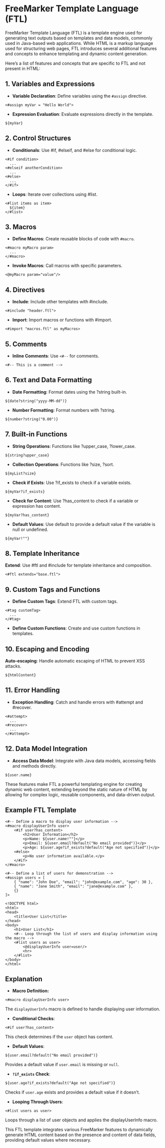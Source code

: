 # FreeMarker Template Language (FTL)

FreeMarker Template Language (FTL) is a template engine used for generating text outputs based on templates and data models, commonly used in Java-based web applications. While HTML is a markup language used for structuring web pages, FTL introduces several additional features and concepts to enhance templating and dynamic content generation.

Here’s a list of features and concepts that are specific to FTL and not present in HTML:

## 1. Variables and Expressions

- **Variable Declaration**: Define variables using the `#assign` directive.

```ftl
<#assign myVar = "Hello World">
```

- **Expression Evaluation**: Evaluate expressions directly in the template.
```ftl
${myVar}
```
## 2. Control Structures

- **Conditionals**: Use #if, #elseif, and #else for conditional logic.

```ftl
<#if condition>
  ...
<#elseif anotherCondition>
  ...
<#else>
  ...
</#if>
```

- **Loops**: Iterate over collections using #list.
```ftl
<#list items as item>
  ${item}
</#list>
```

## 3. Macros

- **Define Macros**: Create reusable blocks of code with `#macro`.

```ftl
<#macro myMacro param>
  ...
</#macro>
```
- **Invoke Macros**: Call macros with specific parameters.

```ftl
<@myMacro param="value"/>
```

## 4. Directives

- **Include**: Include other templates with #include.

```ftl
<#include "header.ftl">
```

- **Import**: Import macros or functions with #import.

```ftl
<#import "macros.ftl" as myMacros>
```

## 5. Comments

- **Inline Comments**: Use `<#--` for comments.

```ftl
<#-- This is a comment -->
```

## 6. Text and Data Formatting

- **Date Formatting**: Format dates using the ?string built-in.

```ftl
${date?string("yyyy-MM-dd")}
```

- **Number Formatting**: Format numbers with ?string.

```ftl
${number?string("0.00")}
```

## 7. Built-in Functions

- **String Operations**: Functions like ?upper_case, ?lower_case.

```ftl
${string?upper_case}
```

- **Collection Operations**: Functions like ?size, ?sort.

```ftl
${myList?size}
```

- **Check if Exists**: Use ?if_exists to check if a variable exists.

```ftl
${myVar?if_exists}
```
- **Check for Content**: Use ?has_content to check if a variable or expression has content.

```ftl
${myVar?has_content}
```

- **Default Values**: Use default to provide a default value if the variable is null or undefined.

```ftl
${myVar!""}
```

## 8. Template Inheritance

**Extend**: Use #ftl and #include for template inheritance and composition.

```ftl
<#ftl extends="base.ftl">
```

## 9. Custom Tags and Functions

- **Define Custom Tags**: Extend FTL with custom tags.

```ftl
<#tag customTag>
  ...
</#tag>
```

- **Define Custom Functions**: Create and use custom functions in templates.

## 10. Escaping and Encoding

**Auto-escaping**: Handle automatic escaping of HTML to prevent XSS attacks.

```ftl
${htmlContent}
```

## 11. Error Handling

- **Exception Handling**: Catch and handle errors with #attempt and #recover.

```ftl
<#attempt>
  ...
<#recover>
  ...
</#attempt>
```

## 12. Data Model Integration

- **Access Data Model**: Integrate with Java data models, accessing fields and methods directly.

```ftl
${user.name}
```

These features make FTL a powerful templating engine for creating dynamic web content, extending beyond the static nature of HTML by allowing for complex logic, reusable components, and data-driven output.

## Example FTL Template

```ftl
<#-- Define a macro to display user information -->
<#macro displayUserInfo user>
    <#if user?has_content>
        <h2>User Information</h2>
        <p>Name: ${user.name!""}</p>
        <p>Email: ${user.email?default("No email provided")}</p>
        <p>Age: ${user.age?if_exists?default("Age not specified")}</p>
    <#else>
        <p>No user information available.</p>
    </#if>
</#macro>

<#-- Define a list of users for demonstration -->
<#assign users = [
    { "name": "John Doe", "email": "john@example.com", "age": 30 },
    { "name": "Jane Smith", "email": "jane@example.com" },
    {}
]>

<!DOCTYPE html>
<html>
<head>
    <title>User List</title>
</head>
<body>
    <h1>User List</h1>
    <#-- Loop through the list of users and display information using the macro -->
    <#list users as user>
        <@displayUserInfo user=user/>
        <hr>
    </#list>
</body>
</html>
```

## Explanation

- **Macro Definition:**

```ftl
<#macro displayUserInfo user>
```

The `displayUserInfo` macro is defined to handle displaying user information.

- **Conditional Checks**:

```ftl
<#if user?has_content>
```

This check determines if the `user` object has content.

- **Default Values**:

```ftl
${user.email?default("No email provided")}
```

Provides a default value if `user.email` is missing or `null`.

- **`?if_exists` Check**:

```ftl
${user.age?if_exists?default("Age not specified")}
```
Checks if `user.age` exists and provides a default value if it doesn’t.

- **Looping Through Users**:

```ftl
<#list users as user>
```

Loops through a list of user objects and applies the displayUserInfo macro.

This FTL template integrates various FreeMarker features to dynamically generate HTML content based on the presence and content of data fields, providing default values where necessary.



